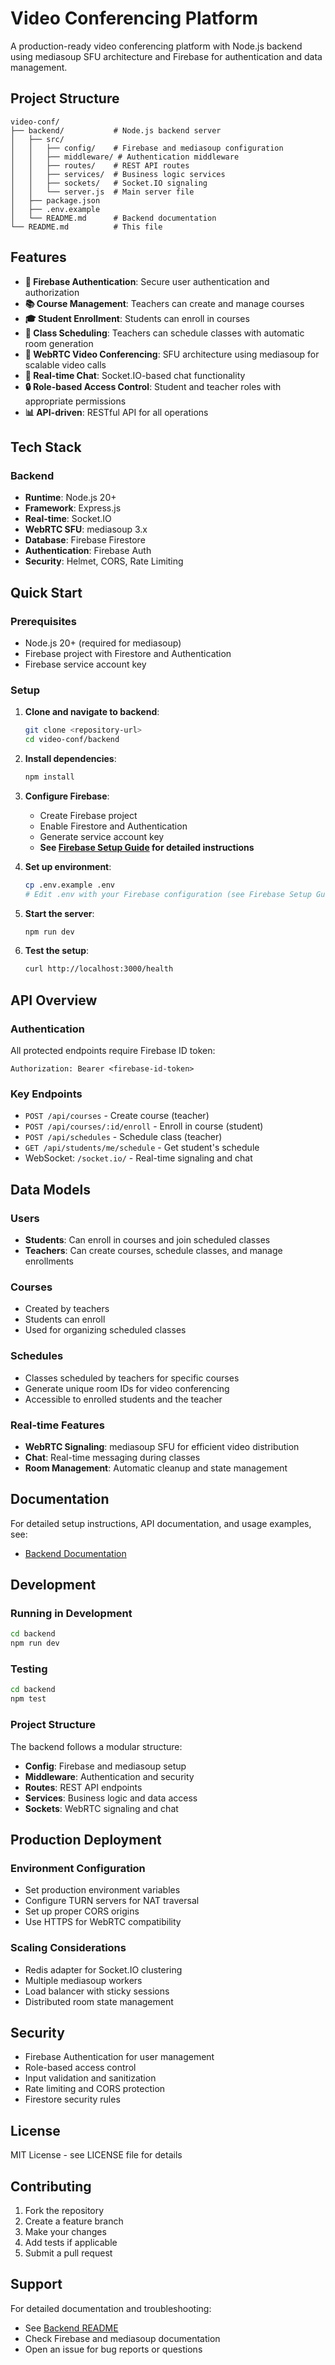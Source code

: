 # Video Conferencing Platform

A production-ready video conferencing platform with Node.js backend using mediasoup SFU architecture and Firebase for authentication and data management.

## Project Structure

```
video-conf/
├── backend/           # Node.js backend server
│   ├── src/
│   │   ├── config/    # Firebase and mediasoup configuration
│   │   ├── middleware/ # Authentication middleware
│   │   ├── routes/    # REST API routes
│   │   ├── services/  # Business logic services
│   │   ├── sockets/   # Socket.IO signaling
│   │   └── server.js  # Main server file
│   ├── package.json
│   ├── .env.example
│   └── README.md      # Backend documentation
└── README.md          # This file
```

## Features

- **🔐 Firebase Authentication**: Secure user authentication and authorization
- **📚 Course Management**: Teachers can create and manage courses
- **🎓 Student Enrollment**: Students can enroll in courses
- **📅 Class Scheduling**: Teachers can schedule classes with automatic room generation
- **🎥 WebRTC Video Conferencing**: SFU architecture using mediasoup for scalable video calls
- **💬 Real-time Chat**: Socket.IO-based chat functionality
- **🔒 Role-based Access Control**: Student and teacher roles with appropriate permissions
- **📊 API-driven**: RESTful API for all operations

## Tech Stack

### Backend
- **Runtime**: Node.js 20+
- **Framework**: Express.js
- **Real-time**: Socket.IO
- **WebRTC SFU**: mediasoup 3.x
- **Database**: Firebase Firestore
- **Authentication**: Firebase Auth
- **Security**: Helmet, CORS, Rate Limiting

## Quick Start

### Prerequisites
- Node.js 20+ (required for mediasoup)
- Firebase project with Firestore and Authentication
- Firebase service account key

### Setup

1. **Clone and navigate to backend**:
   ```bash
   git clone <repository-url>
   cd video-conf/backend
   ```

2. **Install dependencies**:
   ```bash
   npm install
   ```

3. **Configure Firebase**:
   - Create Firebase project
   - Enable Firestore and Authentication
   - Generate service account key
   - **See [Firebase Setup Guide](./backend/FIREBASE_SETUP.md) for detailed instructions**

4. **Set up environment**:
   ```bash
   cp .env.example .env
   # Edit .env with your Firebase configuration (see Firebase Setup Guide)
   ```

5. **Start the server**:
   ```bash
   npm run dev
   ```

6. **Test the setup**:
   ```bash
   curl http://localhost:3000/health
   ```

## API Overview

### Authentication
All protected endpoints require Firebase ID token:
```
Authorization: Bearer <firebase-id-token>
```

### Key Endpoints
- `POST /api/courses` - Create course (teacher)
- `POST /api/courses/:id/enroll` - Enroll in course (student)
- `POST /api/schedules` - Schedule class (teacher)
- `GET /api/students/me/schedule` - Get student's schedule
- WebSocket: `/socket.io/` - Real-time signaling and chat

## Data Models

### Users
- **Students**: Can enroll in courses and join scheduled classes
- **Teachers**: Can create courses, schedule classes, and manage enrollments

### Courses
- Created by teachers
- Students can enroll
- Used for organizing scheduled classes

### Schedules
- Classes scheduled by teachers for specific courses
- Generate unique room IDs for video conferencing
- Accessible to enrolled students and the teacher

### Real-time Features
- **WebRTC Signaling**: mediasoup SFU for efficient video distribution
- **Chat**: Real-time messaging during classes
- **Room Management**: Automatic cleanup and state management

## Documentation

For detailed setup instructions, API documentation, and usage examples, see:
- [Backend Documentation](./backend/README.md)

## Development

### Running in Development
```bash
cd backend
npm run dev
```

### Testing
```bash
cd backend
npm test
```

### Project Structure
The backend follows a modular structure:
- **Config**: Firebase and mediasoup setup
- **Middleware**: Authentication and security
- **Routes**: REST API endpoints
- **Services**: Business logic and data access
- **Sockets**: WebRTC signaling and chat

## Production Deployment

### Environment Configuration
- Set production environment variables
- Configure TURN servers for NAT traversal
- Set up proper CORS origins
- Use HTTPS for WebRTC compatibility

### Scaling Considerations
- Redis adapter for Socket.IO clustering
- Multiple mediasoup workers
- Load balancer with sticky sessions
- Distributed room state management

## Security

- Firebase Authentication for user management
- Role-based access control
- Input validation and sanitization
- Rate limiting and CORS protection
- Firestore security rules

## License

MIT License - see LICENSE file for details

## Contributing

1. Fork the repository
2. Create a feature branch
3. Make your changes
4. Add tests if applicable
5. Submit a pull request

## Support

For detailed documentation and troubleshooting:
- See [Backend README](./backend/README.md)
- Check Firebase and mediasoup documentation
- Open an issue for bug reports or questions